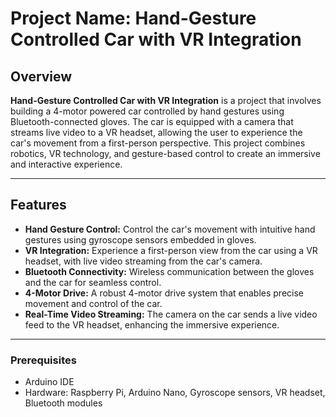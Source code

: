 # Project Name: Hand-Gesture Controlled Car with VR Integration

## Overview

**Hand-Gesture Controlled Car with VR Integration** is a project that involves building a 4-motor powered car controlled by hand gestures using Bluetooth-connected gloves. The car is equipped with a camera that streams live video to a VR headset, allowing the user to experience the car's movement from a first-person perspective. This project combines robotics, VR technology, and gesture-based control to create an immersive and interactive experience.

---

## Features

- **Hand Gesture Control:** Control the car's movement with intuitive hand gestures using gyroscope sensors embedded in gloves.
- **VR Integration:** Experience a first-person view from the car using a VR headset, with live video streaming from the car's camera.
- **Bluetooth Connectivity:** Wireless communication between the gloves and the car for seamless control.
- **4-Motor Drive:** A robust 4-motor drive system that enables precise movement and control of the car.
- **Real-Time Video Streaming:** The camera on the car sends a live video feed to the VR headset, enhancing the immersive experience.

---



### Prerequisites

- Arduino IDE
- Hardware: Raspberry Pi, Arduino Nano, Gyroscope sensors, VR headset, Bluetooth modules
